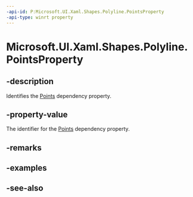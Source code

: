 ```yaml
---
-api-id: P:Microsoft.UI.Xaml.Shapes.Polyline.PointsProperty
-api-type: winrt property
---
```


<!-- Property syntax
public Windows.UI.Xaml.DependencyProperty PointsProperty { get; }
-->

# Microsoft.UI.Xaml.Shapes.Polyline.PointsProperty

## -description
Identifies the [Points](polyline_points.md) dependency property.

## -property-value
The identifier for the [Points](polyline_points.md) dependency property.

## -remarks

## -examples

## -see-also
